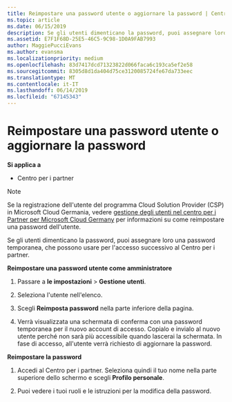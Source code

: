 ```yaml
---
title: Reimpostare una password utente o aggiornare la password | Centro per i partner
ms.topic: article
ms.date: 06/15/2019
description: Se gli utenti dimenticano la password, puoi assegnare loro una nuova password temporanea, che possono usare per l'accesso successivo al Centro per i partner.
ms.assetid: E7F1F68D-25E5-46C5-9C98-1D0A9FAB7993
author: MaggiePucciEvans
ms.author: evansma
ms.localizationpriority: medium
ms.openlocfilehash: 83d7417dcd71323822d066faca6c193ca5ef2e58
ms.sourcegitcommit: 8305d8d1da404d75ce3120085724fe67da733eec
ms.translationtype: MT
ms.contentlocale: it-IT
ms.lasthandoff: 06/14/2019
ms.locfileid: "67145343"
---
```

# <a name="reset-a-user-password-or-update-your-own-password"></a>Reimpostare una password utente o aggiornare la password

**Si applica a**

-  Centro per i partner
   
> [!NOTE]  
>  Se la registrazione dell'utente del programma Cloud Solution Provider (CSP) in Microsoft Cloud Germania, vedere [gestione degli utenti nel centro per i Partner per Microsoft Cloud Germany](user-management-in-partner-center-for-microsoft-cloud-germany.md) per informazioni su come reimpostare una password dell'utente.

Se gli utenti dimenticano la password, puoi assegnare loro una password temporanea, che possono usare per l'accesso successivo al Centro per i partner.

**Reimpostare una password utente come amministratore**

1.  Passare a **le impostazioni** &gt; **Gestione utenti**.
2.  Seleziona l'utente nell'elenco.

3.  Scegli **Reimposta password** nella parte inferiore della pagina.

4.  Verrà visualizzata una schermata di conferma con una password temporanea per il nuovo account di accesso. Copialo e invialo al nuovo utente perché non sarà più accessibile quando lascerai la schermata. In fase di accesso, all'utente verrà richiesto di aggiornare la password.

**Reimpostare la password**

1.  Accedi al Centro per i partner. Seleziona quindi il tuo nome nella parte superiore dello schermo e scegli **Profilo personale**.

2.  Puoi vedere i tuoi ruoli e le istruzioni per la modifica della password.

 

 



